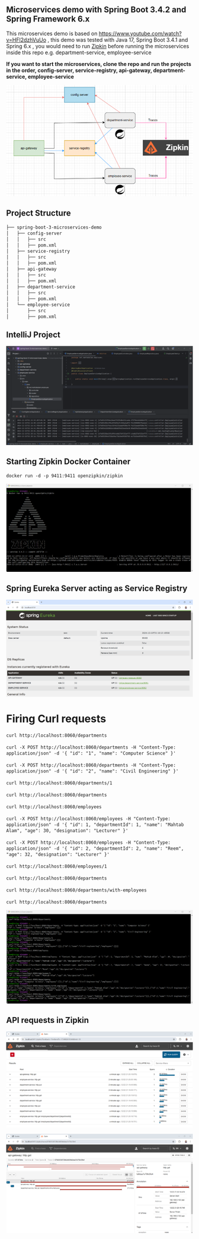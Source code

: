 ## Microservices demo with Spring Boot 3.4.2 and Spring Framework 6.x

This microservices demo is based on https://www.youtube.com/watch?v=HFl2dzhVuUo , this demo was tested with Java 17, Spring Boot 3.4.1 and Spring 6.x , you would need to run [Zipkin](https://zipkin.io/pages/quickstart) before running the microservices inside this repo e.g. department-service, employee-service

**If you want to start the microservices, clone the repo and run the projects in the order, config-server, service-registry, api-gateway, department-service, employee-service**

!["Project Components"](images/diagram.png?raw=true)

## Project Structure 

```
├── spring-boot-3-microservices-demo
│   ├── config-server
│   │   ├── src
│   │   ├── pom.xml
│   ├── service-registry
│   │   ├── src
│   │   ├── pom.xml
│   ├── api-gateway
│   │   ├── src
│   │   ├── pom.xml
│   ├── department-service
│   │   ├── src
│   │   ├── pom.xml
│   └── employee-service
│       ├── src
│       ├── pom.xml
```

## IntelliJ Project

!["IntelliJ Project"](images/project.png?raw=true)

## Starting Zipkin Docker Container
```
docker run -d -p 9411:9411 openzipkin/zipkin
```
!["Running Zipkin docker container"](images/zipkin-container.png?raw=true)

## Spring Eureka Server acting as Service Registry

!["Eureka Server"](images/eureka-server.png?raw=true)

# Firing Curl requests
```
curl http://localhost:8060/departments

curl -X POST http://localhost:8060/departments -H "Content-Type: application/json" -d '{ "id": "1", "name": "Computer Science" }'

curl -X POST http://localhost:8060/departments -H "Content-Type: application/json" -d '{ "id": "2", "name": "Civil Engineering" }'

curl http://localhost:8060/departments/1

curl http://localhost:8060/departments

curl http://localhost:8060/employees

curl -X POST http://localhost:8060/employees -H "Content-Type: application/json" -d '{ "id": 1, "departmentId": 1, "name": "Mahtab Alam", "age": 30, "designation": "Lecturer" }'

curl -X POST http://localhost:8060/employees -H "Content-Type: application/json" -d '{ "id": 2, "departmentId": 2, "name": "Reem", "age": 32, "designation": "Lecturer" }'

curl http://localhost:8060/employees/1

curl http://localhost:8060/departments

curl http://localhost:8060/departments/with-employees

curl http://localhost:8060/departments
```
!["Curl Requests"](images/curl-requests.png?raw=true)

## API requests in Zipkin

!["Zipkin API request logging"](images/zipkin.png?raw=true)

!["Zipkin API requests spanning multiple microservices"](images/zipkin-span.png?raw=true)

